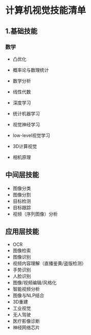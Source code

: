 # 计算机视觉技能清单

## 1.基础技能

### 数学

- 凸优化
- 概率论与数理统计
- 数学分析
- 线性代数



- 深度学习
- 统计机器学习
- 视觉神经学习
- low-level视觉学习
- 3D计算视觉
- 相机原理



## 中间层技能

- 图像分类
- 图像分割
- 目标检测
- 目标跟踪
- 视频（序列图像）分析



## 应用层技能

- OCR
- 图像检索
- 图像识别
- 视频内容理解（直播鉴黄/盗版检测）
- 手势识别
- 人脸识别
- 图像/视频编辑/风格化
- 智能视频分析
- 图像与NLP结合
- 3D重建
- 工业视觉
- 无人驾驶
- 医疗影像诊断
- 神经网络芯片